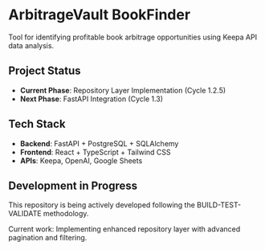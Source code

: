 # ArbitrageVault BookFinder

Tool for identifying profitable book arbitrage opportunities using Keepa API data analysis.

## Project Status
- **Current Phase**: Repository Layer Implementation (Cycle 1.2.5)
- **Next Phase**: FastAPI Integration (Cycle 1.3)

## Tech Stack
- **Backend**: FastAPI + PostgreSQL + SQLAlchemy
- **Frontend**: React + TypeScript + Tailwind CSS
- **APIs**: Keepa, OpenAI, Google Sheets

## Development in Progress
This repository is being actively developed following the BUILD-TEST-VALIDATE methodology.

Current work: Implementing enhanced repository layer with advanced pagination and filtering.
